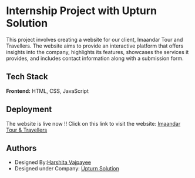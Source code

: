 
# Internship Project with Upturn Solution

This project involves creating a website for our client, Imaandar Tour and Travellers. The website aims to provide an interactive platform that offers insights into the company, highlights its features, showcases the services it provides, and includes contact information along with a submission form.







## Tech Stack

**Frontend:** HTML, CSS, JavaScript



## Deployment

The website is live now !!
Click on this link to visit the website:
[Imaandar Tour & Travellers](http://imandaartourandtravels.com/)


## Authors

- Designed By:[Harshita Vajpayee](https://github.com/harshita-vajpayee)
- Designed under Company: [Upturn Solution](https://upturnsolution.com/)


